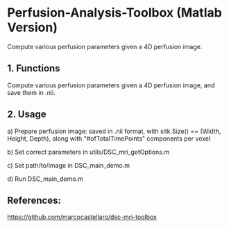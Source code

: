 # Perfusion-Analysis-Toolbox (Matlab Version)
Compute various perfusion parameters given a 4D perfusion image. 


## 1. Functions
Compute various perfusion parameters given a 4D perfusion image, and save them in .nii.

## 2. Usage 
a) Prepare perfusion image: saved in .nii format, with sitk.Size() == (Width, Height, Depth), along with "#ofTotalTimePoints" components per voxel

b) Set correct parameters in utils/DSC_mri_getOptions.m

c) Set path/to/image in DSC_main_demo.m

d) Run DSC_main_demo.m


## References:
https://github.com/marcocastellaro/dsc-mri-toolbox
